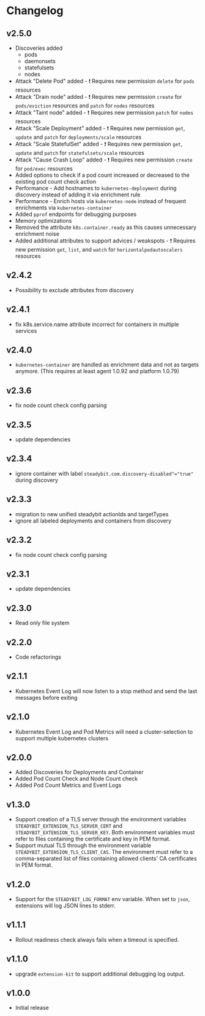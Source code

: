 # Changelog


## v2.5.0

- Discoveries added
  - pods
  - daemonsets
  - statefulsets
  - nodes
- Attack "Delete Pod" added - :exclamation: Requires new permission `delete` for `pods` resources
- Attack "Drain node" added - :exclamation: Requires new permission `create` for `pods/eviction` resources and `patch` for `nodes` resources
- Attack "Taint node" added - :exclamation: Requires new permission `patch` for `nodes` resources
- Attack "Scale Deployment" added - :exclamation: Requires new permission  `get`, `update` and `patch` for `deployments/scale` resources
- Attack "Scale StatefulSet" added - :exclamation: Requires new permission `get`, `update` and `patch` for `statefulsets/scale` resources
- Attack "Cause Crash Loop" added - :exclamation: Requires new permission `create` for `pod/exec` resources
- Added options to check if a pod count increased or decreased to the existing pod count check action
- Performance - Add hostnames to `kubernetes-deployment` during discovery instead of adding it via enrichment rule
- Performance - Enrich hosts via `kubernetes-node` instead of frequent enrichments via `kubernetes-container`
- Added `pprof` endpoints for debugging purposes
- Memory optimizations
- Removed the attribute `k8s.container.ready` as this causes unnecessary enrichment noise
- Added additional attributes to support advices / weakspots - :exclamation: Requires new permission `get`, `list`, and `watch` for `horizontalpodautoscalers` resources

## v2.4.2

- Possibility to exclude attributes from discovery

## v2.4.1

- fix k8s.service.name attribute incorrect for containers in multiple services

## v2.4.0

- `kubernetes-container` are handled as enrichment data and not as targets anymore. (This requires at least agent 1.0.92 and platform 1.0.79)

## v2.3.6

- fix node count check config parsing

## v2.3.5

- update dependencies

## v2.3.4

- ignore container with label `steadybit.com.discovery-disabled"="true"` during discovery

## v2.3.3

- migration to new unified steadybit actionIds and targetTypes
- ignore all labeled deployments and containers from discovery

## v2.3.2

- fix node count check config parsing

## v2.3.1

- update dependencies

## v2.3.0

- Read only file system

## v2.2.0

- Code refactorings

## v2.1.1

- Kubernetes Event Log will now listen to a stop method and send the last messages before exiting

## v2.1.0

 - Kubernetes Event Log and Pod Metrics will need a cluster-selection to support multiple kubernetes clusters

## v2.0.0

 - Added Discoveries for Deployments and Container
 - Added Pod Count Check and Node Count check
 - Added Pod Count Metrics and Event Logs

## v1.3.0

 - Support creation of a TLS server through the environment variables `STEADYBIT_EXTENSION_TLS_SERVER_CERT` and `STEADYBIT_EXTENSION_TLS_SERVER_KEY`. Both environment variables must refer to files containing the certificate and key in PEM format.
 - Support mutual TLS through the environment variable `STEADYBIT_EXTENSION_TLS_CLIENT_CAS`. The environment must refer to a comma-separated list of files containing allowed clients' CA certificates in PEM format.

## v1.2.0

 - Support for the `STEADYBIT_LOG_FORMAT` env variable. When set to `json`, extensions will log JSON lines to stderr.

## v1.1.1

 - Rollout readiness check always fails when a timeout is specified.

## v1.1.0

 - upgrade `extension-kit` to support additional debugging log output.

## v1.0.0

 - Initial release
